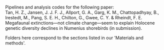 
Pipelines and analysis codes for the following paper: <br>
Tan, H. Z., Jansen, J. J. F. J., Allport, G. A., Garg, K. M., Chattopadhyay, B., Irestedt, M., Pang, S. E. H., Chilton, G., Gwee, C. Y. & Rheindt, F. E.
Megafaunal extinctions—not climate change—seem to explain Holocene genetic diversity declines in Numenius shorebirds (in submission).

Folders here correspond to the sections listed in our 'Materials and methods'.
